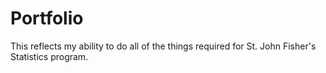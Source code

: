 # Portfolio
This reflects my ability to do all of the things required for St. John Fisher's Statistics program.
